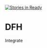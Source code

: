[![Stories in Ready](https://badge.waffle.io/nerd92/DFH.png?label=ready&title=Ready)](https://waffle.io/nerd92/DFH)
# DFH
Integrate
